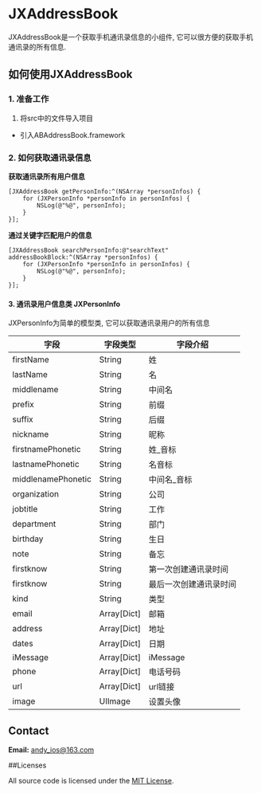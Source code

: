 # JXAddressBook

JXAddressBook是一个获取手机通讯录信息的小组件, 它可以很方便的获取手机通讯录的所有信息.


## 如何使用JXAddressBook 


### 1. 准备工作

1. 将src中的文件导入项目
*  引入ABAddressBook.framework

### 2. 如何获取通讯录信息

**获取通讯录所有用户信息**

```
[JXAddressBook getPersonInfo:^(NSArray *personInfos) {
    for (JXPersonInfo *personInfo in personInfos) {
        NSLog(@"%@", personInfo);
    }
}];
```

**通过关键字匹配用户的信息**

```
[JXAddressBook searchPersonInfo:@"searchText" addressBookBlock:^(NSArray *personInfos) {
    for (JXPersonInfo *personInfo in personInfos) {
        NSLog(@"%@", personInfo);
    }
}];
```

#### 3. 通讯录用户信息类 JXPersonInfo

JXPersonInfo为简单的模型类, 它可以获取通讯录用户的所有信息

|           字段      |   字段类型   |      字段介绍           |
|---------------------|------------|------------------------|
|     firstName      |   String    |      姓                | 
|     lastName       |	 String     |      名                | 
|     middlename     |	 String     |    中间名               |
|     prefix         |	 String     |     前缀                |
|     suffix         |	 String     |     后缀                |
|     nickname       |	 String     |     昵称                |
|  firstnamePhonetic |	 String     |     姓_音标             |
|  lastnamePhonetic  |	 String     |     名音标              |
|  middlenamePhonetic|	 String     |     中间名_音标          |
|    organization    |	 String     |     公司                |
|     jobtitle       |	 String     |     工作                |
|     department     |	 String     |     部门                |
|     birthday       |	 String     |     生日                |
|       note         |	 String     |     备忘                |
|     firstknow      |	 String     |   第一次创建通讯录时间     |
|     firstknow      |	 String     |   最后一次创建通讯录时间    |
|        kind        |	 String     |     类型                 |
|     	 email       |	Array[Dict] |     邮箱                 |
|     	 address     |	Array[Dict] |     地址                 |
|     	dates				|	Array[Dict] |     日期                 |
|     iMessage       |	Array[Dict] |   iMessage              |
|     	phone        |	Array[Dict] |   电话号码               |
|    		 url         |	Array[Dict] |    url链接               |
|     	image        |	 UIImage    |   设置头像               |

## Contact
**Email:** andy_ios@163.com


##Licenses

All source code is licensed under the [MIT License](https://github.com/andy0323/JXRequest/blob/master/LICENSE).

